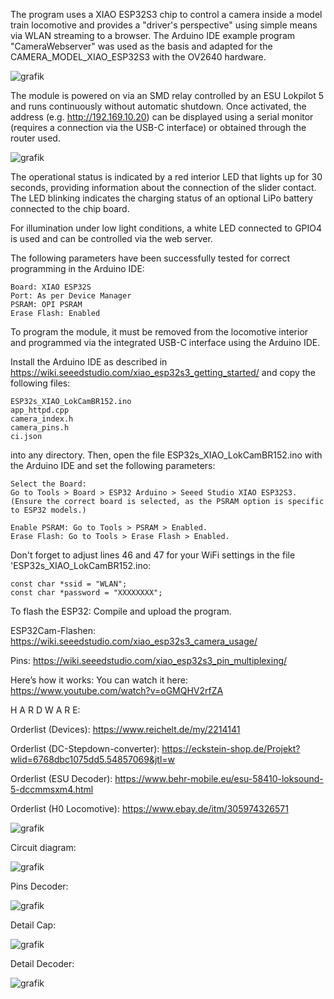 The program uses a XIAO ESP32S3 chip to control a camera inside a model train locomotive and provides a "driver's perspective" using simple means via WLAN streaming to a browser.
The Arduino IDE example program "CameraWebserver" was used as the basis and adapted for the CAMERA_MODEL_XIAO_ESP32S3 with the OV2640 hardware.

![grafik](https://github.com/user-attachments/assets/ea44c011-0c8e-4dc5-b395-ff33295a599d)

The module is powered on via an SMD relay controlled by an ESU Lokpilot 5 and runs continuously without automatic shutdown.
Once activated, the address (e.g. http://192.169.10.20) can be displayed using a serial monitor (requires a connection via the USB-C interface) or obtained through the router used.

![grafik](https://github.com/user-attachments/assets/0086866f-3aae-4d6c-b335-5c60a77eda08)

The operational status is indicated by a red interior LED that lights up for 30 seconds, providing information about the connection of the slider contact.
The LED blinking indicates the charging status of an optional LiPo battery connected to the chip board.

For illumination under low light conditions, a white LED connected to GPIO4 is used and can be controlled via the web server.

The following parameters have been successfully tested for correct programming in the Arduino IDE:
    
    Board: XIAO ESP32S
    Port: As per Device Manager
    PSRAM: OPI PSRAM
    Erase Flash: Enabled

To program the module, it must be removed from the locomotive interior and programmed via the integrated USB-C interface using the Arduino IDE.

Install the Arduino IDE as described in https://wiki.seeedstudio.com/xiao_esp32s3_getting_started/ and copy the following files:
    
    ESP32s_XIAO_LokCamBR152.ino
    app_httpd.cpp
    camera_index.h
    camera_pins.h
    ci.json
into any directory. Then, open the file ESP32s_XIAO_LokCamBR152.ino with the Arduino IDE and set the following parameters:

    Select the Board:
    Go to Tools > Board > ESP32 Arduino > Seeed Studio XIAO ESP32S3.
    (Ensure the correct board is selected, as the PSRAM option is specific to ESP32 models.)

    Enable PSRAM: Go to Tools > PSRAM > Enabled.
    Erase Flash: Go to Tools > Erase Flash > Enabled.

Don't forget to adjust lines 46 and 47 for your WiFi settings in the file 'ESP32s_XIAO_LokCamBR152.ino:
    
    const char *ssid = "WLAN";                                           
    const char *password = "XXXXXXXX";

To flash the ESP32: Compile and upload the program.

ESP32Cam-Flashen: https://wiki.seeedstudio.com/xiao_esp32s3_camera_usage/

Pins: https://wiki.seeedstudio.com/xiao_esp32s3_pin_multiplexing/

Here’s how it works: You can watch it here: https://www.youtube.com/watch?v=oGMQHV2rfZA



H A R D W A R E:

Orderlist (Devices): https://www.reichelt.de/my/2214141				
				
Orderlist (DC-Stepdown-converter): https://eckstein-shop.de/Projekt?wlid=6768dbc1075dd5.54857069&jtl=w				
				
Orderlist (ESU Decoder): https://www.behr-mobile.eu/esu-58410-loksound-5-dccmmsxm4.html			
				
Orderlist (H0 Locomotive): https://www.ebay.de/itm/305974326571

![grafik](https://github.com/user-attachments/assets/0433439c-28e4-4b95-9080-3f1522fd3b61)

Circuit diagram:

![grafik](https://github.com/user-attachments/assets/4cf01036-653d-43a3-b1bd-57ffb624fd43)

Pins Decoder:

![grafik](https://github.com/user-attachments/assets/26362463-b7e2-406f-9144-3efffc761e92)

Detail Cap:

![grafik](https://github.com/user-attachments/assets/3e00e87b-1905-4e32-a280-45e8636cd748)

Detail Decoder:

![grafik](https://github.com/user-attachments/assets/4e73d8ae-b6c9-4ac4-ad9d-3b06c31d133d)





